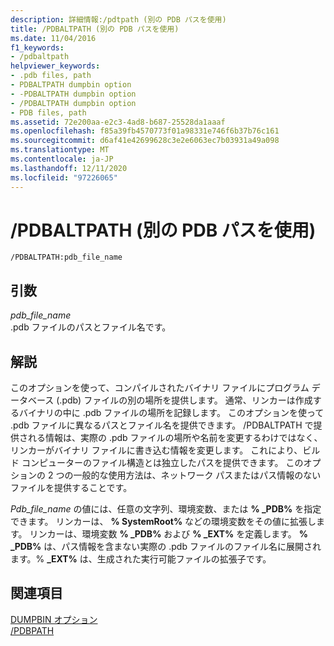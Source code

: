 ```yaml
---
description: 詳細情報:/pdtpath (別の PDB パスを使用)
title: /PDBALTPATH (別の PDB パスを使用)
ms.date: 11/04/2016
f1_keywords:
- /pdbaltpath
helpviewer_keywords:
- .pdb files, path
- PDBALTPATH dumpbin option
- -PDBALTPATH dumpbin option
- /PDBALTPATH dumpbin option
- PDB files, path
ms.assetid: 72e200aa-e2c3-4ad8-b687-25528da1aaaf
ms.openlocfilehash: f85a39fb4570773f01a98331e746f6b37b76c161
ms.sourcegitcommit: d6af41e42699628c3e2e6063ec7b03931a49a098
ms.translationtype: MT
ms.contentlocale: ja-JP
ms.lasthandoff: 12/11/2020
ms.locfileid: "97226065"
---
```

# <a name="pdbaltpath-use-alternate-pdb-path"></a>/PDBALTPATH (別の PDB パスを使用)

```
/PDBALTPATH:pdb_file_name
```

## <a name="arguments"></a>引数

*pdb_file_name*<br/>
.pdb ファイルのパスとファイル名です。

## <a name="remarks"></a>解説

このオプションを使って、コンパイルされたバイナリ ファイルにプログラム データベース (.pdb) ファイルの別の場所を提供します。 通常、リンカーは作成するバイナリの中に .pdb ファイルの場所を記録します。 このオプションを使って .pdb ファイルに異なるパスとファイル名を提供できます。 /PDBALTPATH で提供される情報は、実際の .pdb ファイルの場所や名前を変更するわけではなく、リンカーがバイナリ ファイルに書き込む情報を変更します。 これにより、ビルド コンピューターのファイル構造とは独立したパスを提供できます。 このオプションの 2 つの一般的な使用方法は、ネットワーク パスまたはパス情報のないファイルを提供することです。

*Pdb_file_name* の値には、任意の文字列、環境変数、または **% _PDB%** を指定できます。 リンカーは、 **% SystemRoot%** などの環境変数をその値に拡張します。 リンカーは、環境変数 **% _PDB%** および **% _EXT%** を定義します。 **% _PDB%** は、パス情報を含まない実際の .pdb ファイルのファイル名に展開されます。% **_EXT%** は、生成された実行可能ファイルの拡張子です。

## <a name="see-also"></a>関連項目

[DUMPBIN オプション](dumpbin-options.md)<br/>
[/PDBPATH](pdbpath.md)

